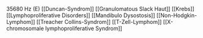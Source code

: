 35680 Hz (E)
[[Duncan-Syndrom]]
[[Granulomatous Slack Haut]]
[[Krebs]]
[[Lymphoproliferative Disorders]]
[[Mandibulo Dysostosis]]
[[Non-Hodgkin-Lymphom]]
[[Treacher Collins-Syndrom]]
[[T-Zell-Lymphom]]
[[X-chromosomale lymphoproliferative Syndrom]]